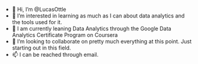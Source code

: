 - 👋 Hi, I’m @LucasOttle
- 👀 I’m interested in learning as much as I can about data analytics and the tools used for it.
- 🌱 I am currently leaning Data Analytics through the Google Data Analytics Certificate Program on Coursera
- 💞️ I’m looking to collaborate on pretty much everything at this point.  Just starting out in this field.
- 📫 I can be reached through email.

<!---
LucasOttle/LucasOttle is a ✨ special ✨ repository because its `README.md` (this file) appears on your GitHub profile.
You can click the Preview link to take a look at your changes.
--->

